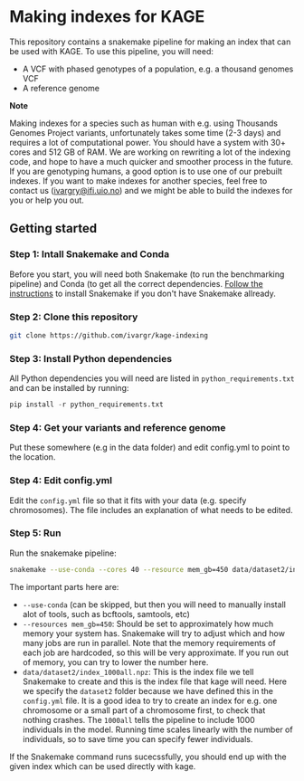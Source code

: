 
# Making indexes for KAGE

This repository contains a snakemake pipeline for making an index that can be used with KAGE. To use this pipeline, you will need:
    
* A VCF with phased genotypes of a population, e.g. a thousand genomes VCF
* A reference genome

**Note**

Making indexes for a species such as human with e.g. using Thousands Genomes Project variants, unfortunately takes some time (2-3 days) and requires a lot of computational power. You should have a system with 30+ cores and 512 GB of RAM. We are working on rewriting a lot of the indexing code, and hope to have a much quicker and smoother process in the future. If you are genotyping humans, a good option is to use one of our prebuilt indexes. If you want to make indexes for another species, feel free to contact us (ivargry@ifi.uio.no) and we might be able to build the indexes for you or help you out.

## Getting started

### Step 1: Intall Snakemake and Conda
Before you start, you will need both Snakemake (to run the benchmarking pipeline) and Conda (to get all the correct dependencies. [Follow the instructions](https://snakemake.readthedocs.io/en/stable/getting_started/installation.html) to install Snakemake if you don't have Snakemake allready.

### Step 2: Clone this repository
```bash
git clone https://github.com/ivargr/kage-indexing
```

### Step 3: Install Python dependencies

All Python dependencies you will need are listed in `python_requirements.txt` and can be installed by running:

```python
pip install -r python_requirements.txt
```

### Step 4: Get your variants and reference genome

Put these somewhere (e.g in the data folder) and edit config.yml to point to the location.


### Step 4: Edit config.yml

Edit the `config.yml` file so that it fits with your data (e.g. specify chromosomes). The file includes an explanation of what needs to be edited.


### Step 5: Run

Run the snakemake pipeline:

```bash
snakemake --use-conda --cores 40 --resource mem_gb=450 data/dataset2/index_1000all.npz
```

The important parts here are:

* `--use-conda` (can be skipped, but then you will need to manually install alot of tools, such as bcftools, samtools, etc)
* `--resources mem_gb=450`: Should be set to approximately how much memory your system has. Snakemake will try to adjust which and how many jobs are run in parallel. Note that the memory requirements of each job are hardcoded, so this will be very approximate. If you run out of memory, you can try to lower the number here.
* `data/dataset2/index_1000all.npz`: This is the index file we tell Snakemake to create and this is the index file that kage will need. Here we specify the `dataset2` folder because we have defined this in the `config.yml` file. It is a good idea to try to create an index for e.g. one chromosome or a small part of a chromosome first, to check that nothing crashes. The `1000all` tells the pipeline to include 1000 individuals in the model. Running time scales linearly with the number of individuals, so to save time you can specify fewer individuals.

If the Snakemake command runs sucecssfully, you should end up with the given index which can be used directly with kage.

